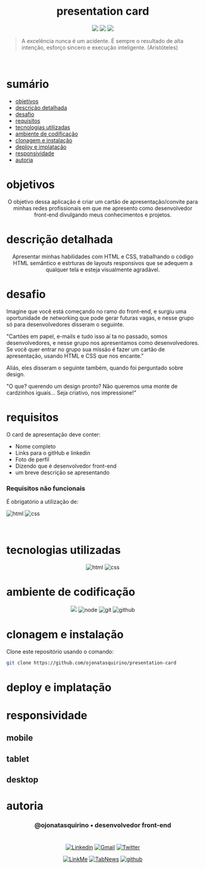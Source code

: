 <h1 align="center"> presentation card </h1>

[comment]: <> (Adicione o seu usuário  e o nome do repositório)




<p align="center">
  <image
  src="https://img.shields.io/github/languages/count/ojonatasquirino/presentation-card"
  />
  <image
  src="https://img.shields.io/github/languages/top/ojonatasquirino/presentation-card"
  />
  <image
  src="https://img.shields.io/github/last-commit/ojonatasquirino/presentation-card"
  />

</p>


<blockquote> A excelência nunca é um acidente. É sempre o resultado de alta intenção, esforço sincero e execução inteligente. (Aristóteles)
</blockquote>

 <br>

# sumário 

- [objetivos](#id01)
- [descrição detalhada](#id01.01)
- [desafio](#id01.02)
- [requisitos](#id01.03)
- [tecnologias utilizadas](#id02)
- [ambiente de codificação](#id03)
- [clonagem e instalação](#id04)
- [deploy e implatação](#id04.01)
- [responsividade](#id04.02)
- [autoria](#id05)



# objetivos <a name="id01"></a>

<div  align='center'> 
  
O objetivo dessa aplicação é criar um cartão de apresentação/convite para minhas redes profissionais em que me apresento como desenvolvedor front-end divulgando meus conhecimentos e projetos.

</div>


# descrição detalhada <a name="id01.01"></a>

<div  align='center'> 
Apresentar minhas habilidades com HTML e CSS, trabalhando o código HTML semântico e estrturas de layouts responsivos que se adequem a qualquer tela e esteja visualmente agradável. 
</div>

# desafio <a name="id01.02"></a>
Imagine que você está começando no ramo do front-end, e surgiu uma oportunidade de networking que pode gerar futuras vagas, e nesse grupo só para desenvolvedores disseram o seguinte.

"Cartões em papel, e-mails e tudo isso aí ta no passado, somos desenvolvedores, e nesse grupo nos apresentamos como desenvolvedores. Se você quer entrar no grupo sua missão é fazer um cartão de apresentação, usando HTML e CSS que nos encante."

Aliás, eles disseram o seguinte também, quando foi perguntado sobre design.

"O que? querendo um design pronto? Não queremos uma monte de cardzinhos iguais... Seja criativo, nos impressione!"

# requisitos <a name="id01.03"></a>

O card de apresentação deve conter:


- Nome completo
- Links para o gitHub e linkedin
- Foto de perfil
- Dizendo que é desenvolvedor front-end
- um breve descrição se apresentando

### Requisitos não funcionais

É obrigatório a utilização de:

![html](https://img.shields.io/badge/html-0D1117?style=for-the-badge&logo=html5&logoColor=red)
![css](https://img.shields.io/badge/css-0D1117?style=for-the-badge&logo=css3&logoColor=blue)


<br />


# tecnologias utilizadas <a name="id02"></a>

<div  align='center'> 

![html](https://img.shields.io/badge/html-0D1117?style=for-the-badge&logo=html5&logoColor=red)
![css](https://img.shields.io/badge/css-0D1117?style=for-the-badge&logo=css3&logoColor=blue)

</div>

# ambiente de codificação <a name="id03"></a>

<div  align='center'> 

![](https://img.shields.io/badge/VSCode-0D1117?style=for-the-badge&logo=visual%20studio%20code&logoColor=blue)
![node](https://img.shields.io/badge/Nodejs-0D1117?style=for-the-badge&logo=node.js&logoColor=green)
![git](https://img.shields.io/badge/GIT-0D1117?style=for-the-badge&logo=git&logoColor=red)
![github](https://img.shields.io/badge/Github-0D1117?style=for-the-badge&logo=github&logoColor=fff)
</div>


# clonagem e instalação <a name="id04"></a>

Clone este repositório usando o comando:

```bash
git clone https://github.com/ojonatasquirino/presentation-card
```

[comment]: <> (Adicione o link da implatação, se houver)

# deploy e implatação  <a name="id04.01"></a>

[comment]: <> (Adicione o link da implatação)

# responsividade  <a name="id04.02"></a>

## mobile 

[comment]: <> (adicione a imagem)

## tablet

[comment]: <> (adicione a imagem)

## desktop 

[comment]: <> (adicione a imagem)

# autoria <a name="id05"></a>

[comment]: <> (Adicione seu nome e função)

<h3 align='center'> @ojonatasquirino • desenvolvedor front-end
 </h3>

#

<div  align='center'>

[![Linkedin](https://img.shields.io/badge/LinkedIn-0D1117?style=for-the-badge&logo=linkedin&logoColor=blue)](https://www.linkedin.com/in/jonatasquirino/)
<a href = "mailto:quirinoj02@gmail.com">
![Gmail](https://img.shields.io/badge/Gmail-0D1117?style=for-the-badge&logo=gmail&logoColor=red)</a>
[![Twitter](https://img.shields.io/badge/Twitter-0D1117?style=for-the-badge&logo=x&logoColor=fff)](https://twitter.com/ojonatasquirino)

[![LinkMe](https://img.shields.io/badge/linkMe-0D1117?style=for-the-badge&logo=upcloud&logoColor=fff)](https://bit.ly/linkquirino)
[![TabNews](https://img.shields.io/badge/tabnews-0D1117?style=for-the-badge&logo=Databricks&logoColor=fff)](https://www.tabnews.com.br/ojonatasquirino)
[![github](https://img.shields.io/badge/Github-0D1117?style=for-the-badge&logo=github&logoColor=fff)](https://www.github.com/ojonatasquirino)
</div>
